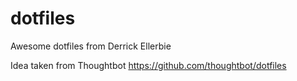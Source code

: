# dotfiles

Awesome dotfiles from Derrick Ellerbie

Idea taken from Thoughtbot
https://github.com/thoughtbot/dotfiles
